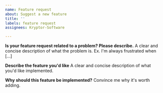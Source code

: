 ```yaml
---
name: Feature request
about: Suggest a new feature
title: ''
labels: feature request
assignees: Kryptor-Software

---
```


**Is your feature request related to a problem? Please describe.**
A clear and concise description of what the problem is. Ex. I'm always frustrated when [...]

**Describe the feature you'd like**
A clear and concise description of what you'd like implemented.

**Why should this feature be implemented?**
Convince me why it's worth adding.
